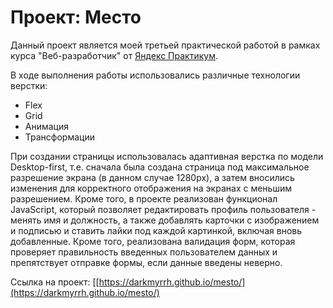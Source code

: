 # Проект: Место

Данный проект является моей третьей практической работой в рамках курса "Веб-разработчик" от [Яндекс Практикум](https://practicum.yandex.ru/). 

В ходе выполнения работы использовались различные технологии верстки:
* Flex
* Grid
* Анимация
* Трансформации

При создании страницы использовалась адаптивная верстка по модели Desktop-first, т.е. сначала была создана страница под максимальное разрешение экрана (в данном случае 1280px), а затем вносились изменения для корректного отображения на экранах с меньшим разрешением. Кроме того, в проекте реализован функционал JavaScript, который позволяет редактировать профиль пользователя - менять имя и должность, а также добавлять карточки с изображением и подписью и ставить лайки под каждой картинкой, включая вновь добавленные. Кроме того, реализована валидация форм, которая проверяет правильность введенных пользователем данных и препятствует отправке формы, если данные введены неверно.

Ссылка на проект: [[https://darkmyrrh.github.io/mesto/](https://darkmyrrh.github.io/mesto/)
